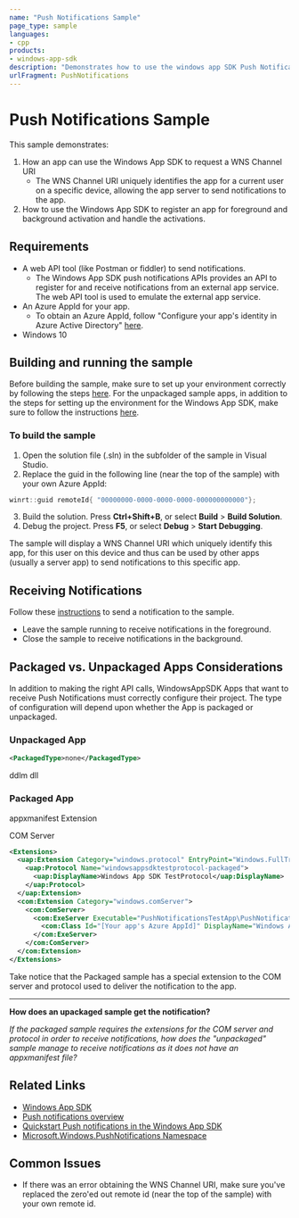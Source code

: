 ```yaml
---
name: "Push Notifications Sample" 
page_type: sample
languages:
- cpp
products: 
- windows-app-sdk
description: "Demonstrates how to use the windows app SDK Push Notifications APIs from an unpackaged app"
urlFragment: PushNotifications
---
```

# Push Notifications Sample
This sample demonstrates:
1. How an app can use the Windows App SDK to request a WNS Channel URI
    * The WNS Channel URI uniquely identifies the app for a current user on a specific device, allowing the app server to send notifications to the app.
2.	How to use the Windows App SDK to register an app for foreground and background activation and handle the activations.

## Requirements
* A web API tool (like Postman or fiddler) to send notifications.
   * The Windows App SDK push notifications APIs provides an API to register for and receive notifications from an external app service. The web API tool is used to emulate the external app service.
* An Azure AppId for your app.
   * To obtain an Azure AppId, follow "Configure your app's identity in Azure Active Directory" [here](https://docs.microsoft.com/windows/apps/windows-app-sdk/notifications/push-notifications/push-quickstart#configure-your-apps-identity-in-azure-active-directory-aad).
* Windows 10

## Building and running the sample 
Before building the sample, make sure to set up your environment correctly by following the steps [here](https://docs.microsoft.com/windows/apps/windows-app-sdk/set-up-your-development-environment).
For the unpackaged sample apps, in addition to the steps for setting up the environment for the Windows App SDK, make sure to follow the instructions [here](https://docs.microsoft.com/windows/apps/windows-app-sdk/deploy-unpackaged-apps).

### To build the sample
1. Open the solution file (.sln) in the subfolder of the sample in Visual Studio.
2. Replace the guid in the following line (near the top of the sample) with your own Azure AppId:
``` cpp
winrt::guid remoteId{ "00000000-0000-0000-0000-000000000000"}; 
```
3. Build the solution. Press **Ctrl+Shift+B**, or select **Build** \> **Build Solution**.
4. Debug the project. Press **F5**, or select **Debug** \> **Start Debugging**. 

The sample will display a WNS Channel URI which uniquely identify this app, for this user on this device and thus can be used by other apps (usually a server app) to send notifications to this specific app.

## Receiving Notifications
Follow these [instructions](https://docs.microsoft.com/windows/apps/windows-app-sdk/notifications/push-notifications/push-quickstart#send-a-push-notification-to-your-app) to send a notification to the sample. 
   * Leave the sample running to receive notifications in the foreground.
   * Close the sample to receive notifications in the background.

## Packaged vs. Unpackaged Apps Considerations
In addition to making the right API calls, WindowsAppSDK Apps that want to receive Push Notifications must correctly configure their project.
The type of configuration will depend upon whether the App is packaged or unpackaged.

### Unpackaged App
```xml
<PackagedType>none</PackagedType>
```

ddlm dll

### Packaged App
appxmanifest Extension

COM Server

```xml
<Extensions>
  <uap:Extension Category="windows.protocol" EntryPoint="Windows.FullTrustApplication">
    <uap:Protocol Name="windowsappsdktestprotocol-packaged">
      <uap:DisplayName>Windows App SDK TestProtocol</uap:DisplayName>
    </uap:Protocol>
  </uap:Extension>
  <com:Extension Category="windows.comServer">
    <com:ComServer>
      <com:ExeServer Executable="PushNotificationsTestApp\PushNotificationsTestApp.exe" DisplayName="SampleBackgroundApp" Arguments="----WindowsAppSDKPushServer">
        <com:Class Id="[Your app's Azure AppId]" DisplayName="Windows App SDK Push" />
      </com:ExeServer>
    </com:ComServer>
  </com:Extension>
</Extensions>    
```

Take notice that the Packaged sample has a special extension to the COM server and protocol used to deliver the notification to the app.

---
**How does an upackaged sample get the notification?**

*If the packaged sample requires the extensions for the COM server and protocol in order to receive notifications, how does the "unpackaged" sample manage to receive notifications as it does not have an appxmanifest file?*

## Related Links
- [Windows App SDK](https://docs.microsoft.com/windows/apps/windows-app-sdk/)
- [Push notifications overview](https://docs.microsoft.com/windows/apps/windows-app-sdk/notifications/push-notifications/)
- [Quickstart Push notifications in the Windows App SDK](https://docs.microsoft.com/windows/apps/windows-app-sdk/notifications/push-notifications/push-quickstart)
- [Microsoft.Windows.PushNotifications Namespace](https://docs.microsoft.com/windows/windows-app-sdk/api/winrt/microsoft.windows.pushnotifications)

## Common Issues
* If there was an error obtaining the WNS Channel URI, make sure you've replaced the zero'ed out remote id (near the top of the sample) with your own remote id.
